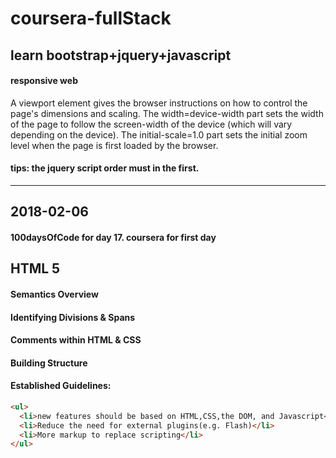 # coursera-fullStack
## learn  bootstrap+jquery+javascript
#### responsive web
  A <meta> viewport element gives the browser instructions on how to control the page's dimensions and scaling.
  The width=device-width part sets the width of the page to follow the screen-width of the device (which will vary depending on the device).
  The initial-scale=1.0 part sets the initial zoom level when the page is first loaded by the browser.
#### tips: the jquery script order must in the first.
__________________________________________________________________________________________________________________________
## 2018-02-06 
#### 100daysOfCode for day 17. coursera for first day
## HTML 5
#### Semantics Overview
#### Identifying Divisions & Spans
#### Comments within HTML & CSS
#### Building Structure
#### Established Guidelines:
```html
<ul>
  <li>new features should be based on HTML,CSS,the DOM, and Javascript</li>
  <li>Reduce the need for external plugins(e.g. Flash)</li>
  <li>More markup to replace scripting</li>
</ul>
```
